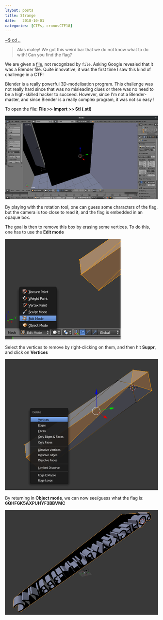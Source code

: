 ```yaml
---
layout: posts
title: Strange
date:   2018-10-01
categories: [CTFs, cronosCTF18]
---
```


[~$ cd ..](/ctfs/cronosctf18/2018/10/01/index.html)

>Alas matey! We got this weird bar that we do not know what to do with!
>Can you find the flag?

We are given a [file](/assets/res/CTFs/cronos_18/strange/Bar.stl), not recognized by `file`. Asking Google revealed that it was a Blender file. Quite innovative,
it was the first time I saw this kind of challenge in a CTF!

Blender is a really powerful 3D-modelisation program. This challenge was not really hard since that was no misleading clues or
there was no need to be a high-skilled hacker to succeed. However, since I'm not a Blender-master, and since Blender is a really complex program,
it was not so easy !

To open the file: **File >> Import >> Stl (.stl)**

![blender1](/assets/res/CTFs/cronos_18/strange/blender1.png)

By playing with the rotation tool, one can guess some characters of the flag, but the camera is too close to read it, and the flag is embedded in an opaque box.

The goal is then to remove this box by erasing some vertices. To do this, one has to use the **Edit mode**

![blender2](/assets/res/CTFs/cronos_18/strange/blender2.png)

Select the vertices to remove by right-clicking on them, and then hit **Suppr**, and click on **Vertices**

![blender3](/assets/res/CTFs/cronos_18/strange/blender3.png)

By returning in **Object mode**, we can now see/guess what the flag is: **6QHFGK5AXPUHYF3BBVMC**

![blender4](/assets/res/CTFs/cronos_18/strange/blender4.png)
